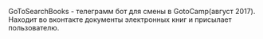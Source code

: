 GoToSearchBooks - телеграмм бот для смены в GotoCamp(август 2017). Находит во вконтакте документы электронных книг и присылает пользователю.
